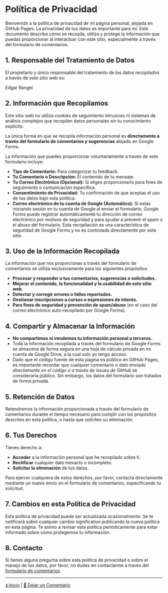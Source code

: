 # Política de Privacidad

Bienvenido a la política de privacidad de mi página personal, alojada en GitHub Pages. La privacidad de tus datos es importante para mí. Este documento describe cómo se recopila, utiliza y protege la información que puedas proporcionar al interactuar con este sitio, especialmente a través del formulario de comentarios.

## 1. Responsable del Tratamiento de Datos

El propietario y único responsable del tratamiento de los datos recopilados a través de este sitio web es:

Edgar Rangel

## 2. Información que Recopilamos

Este sitio web no utiliza cookies de seguimiento intrusivas ni sistemas de análisis complejos que recopilen datos personales sin tu conocimiento explícito.

La única forma en que se recopila información personal es **directamente a través del formulario de comentarios y sugerencias** alojado en Google Forms.

La información que puedes proporcionar voluntariamente a través de este formulario incluye:

- **Tipo de Comentario:** Para categorizar tu feedback.
- **Tu Comentario o Descripción:** El contenido de tu mensaje.
- **Tu Correo Electrónico (Opcional):** Si eliges proporcionarlo para fines de seguimiento o comunicación específica.
- **Consentimiento de Privacidad:** Tu confirmación de que aceptas el uso de tus datos bajo esta política.
- **Correo electrónico de tu cuenta de Google (Automático):** Si estás iniciando sesión en tu cuenta de Google al enviar el formulario, Google Forms puede registrar automáticamente tu dirección de correo electrónico por motivos de seguridad y para ayudar a prevenir el spam o el abuso del formulario. Esta recopilación es una característica de seguridad de Google Forms y no es controlada directamente por este sitio.

## 3. Uso de la Información Recopilada

La información que nos proporcionas a través del formulario de comentarios se utiliza exclusivamente para los siguientes propósitos:

- **Procesar y responder a tus comentarios, sugerencias o solicitudes.**
- **Mejorar el contenido, la funcionalidad y la usabilidad de este sitio web.**
- **Detectar y corregir errores o fallos reportados.**
- **Gestionar inscripciones a cursos o expresiones de interés.**
- **Para fines de seguridad y prevención de spam/abuso** (en el caso del correo electrónico auto-recopilado por Google Forms).

## 4. Compartir y Almacenar la Información

- **No compartimos ni vendemos tu información personal a terceros.**
- Toda la información recopilada a través del formulario de Google Forms se almacena de forma segura en una hoja de cálculo privada en mi cuenta de Google Drive, a la cual solo yo tengo acceso.
- Dado que el código fuente de esta página es público en GitHub Pages, es importante recordar que cualquier comentario o dato enviado *directamente en el código o a través de issues de GitHub* se consideraría público. Sin embargo, los datos del formulario son tratados de forma privada.

## 5. Retención de Datos

Retendremos la información proporcionada a través del formulario de comentarios durante el tiempo necesario para cumplir con los propósitos descritos en esta política, o hasta que solicites su eliminación.

## 6. Tus Derechos

Tienes derecho a:

- **Acceder** a la información personal que he recopilado sobre ti.
- **Rectificar** cualquier dato inexacto o incompleto.
- **Solicitar la eliminación** de tus datos.

Para ejercer cualquiera de estos derechos, por favor, contacta directamente mediante un nuevo envío en el formulario de comentarios, especificando tu solicitud.

## 7. Cambios en esta Política de Privacidad

Esta política de privacidad puede ser actualizada ocasionalmente. Se te notificará sobre cualquier cambio significativo publicando la nueva política en esta página. Te animo a revisar esta política periódicamente para estar informado sobre cómo protegemos tu información.

## 8. Contacto

Si tienes alguna pregunta sobre esta política de privacidad o sobre el manejo de tus datos, por favor, no dudes en contactarme a través del [formulario de comentarios](https://docs.google.com/forms/d/e/1FAIpQLSdto9BBXw_VT_vtBQkCIk0OrOdYy--Q1Gw4F1cMb0I9UvvxMA/viewform?usp=dialog).

---

[⏫ Inicio](/README.md "Ir a la Página de Inicio") | [📨 Dejar un Comentario](/others/comments.md "Ir al formulario de comentarios")

